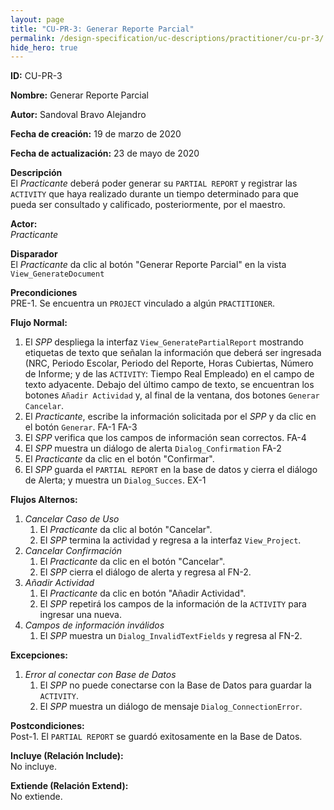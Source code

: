 ```yaml
---
layout: page
title: "CU-PR-3: Generar Reporte Parcial"
permalink: /design-specification/uc-descriptions/practitioner/cu-pr-3/
hide_hero: true
---
```


**ID:** CU-PR-3  

**Nombre:** Generar Reporte Parcial

**Autor:** Sandoval Bravo Alejandro

**Fecha de creación:** 19 de marzo de 2020

**Fecha de actualización:** 23 de mayo de 2020

**Descripción**  
El *Practicante* deberá poder generar su `PARTIAL REPORT` y registrar las `ACTIVITY` que haya realizado durante un tiempo determinado para que pueda ser consultado y calificado, posteriormente, por el maestro.

**Actor:**  
*Practicante*

**Disparador**  
El *Practicante* da clic al botón "Generar Reporte Parcial" en la vista `View_GenerateDocument`

**Precondiciones**  
PRE-1. Se encuentra un `PROJECT` vinculado a algún `PRACTITIONER`.

**Flujo Normal:**
  1. El *SPP* despliega la interfaz `View_GeneratePartialReport` mostrando etiquetas de texto que señalan la información que deberá ser ingresada (NRC, Periodo Escolar, Periodo del Reporte, Horas Cubiertas, Número de Informe; y de las `ACTIVITY`: Tiempo Real Empleado) en el campo de texto adyacente. Debajo del último campo de texto, se encuentran los botones `Añadir Actividad` y, al final de la ventana, dos botones `Generar` `Cancelar`.
  2. El *Practicante*, escribe la información solicitada por el *SPP* y da clic en el botón `Generar`. FA-1 FA-3
  3. El *SPP* verifica que los campos de información sean correctos. FA-4
  4. El *SPP* muestra un diálogo de alerta `Dialog_Confirmation` FA-2
  5. El *Practicante* da clic en el botón "Confirmar".
  6. El *SPP* guarda el `PARTIAL REPORT` en la base de datos y cierra el diálogo de Alerta; y muestra un `Dialog_Succes`. EX-1

**Flujos Alternos:**
  1. *Cancelar Caso de Uso*
     1. El *Practicante* da clic al botón "Cancelar".
     2. El *SPP* termina la actividad y regresa a la interfaz `View_Project`.
  2. *Cancelar Confirmación*
     1. El *Practicante* da clic en el botón "Cancelar".
     2. El *SPP* cierra el diálogo de alerta y regresa al FN-2.
  3. *Añadir Actividad*
     1. El *Practicante* da clic en botón "Añadir Actividad".
     2. El *SPP* repetirá los campos de la información de la `ACTIVITY` para ingresar una nueva.
  4. *Campos de información inválidos*
     1. El *SPP* muestra un `Dialog_InvalidTextFields` y regresa al FN-2.

**Excepciones:**
   1. *Error al conectar con Base de Datos*
      1. El *SPP* no puede conectarse con la Base de Datos para guardar la `ACTIVITY`.
      2. El *SPP* muestra un diálogo de mensaje `Dialog_ConnectionError`.

**Postcondiciones:**  
Post-1. El `PARTIAL REPORT` se guardó exitosamente en la Base de Datos.

**Incluye (Relación Include):**  
No incluye.

**Extiende (Relación Extend):**  
No extiende.